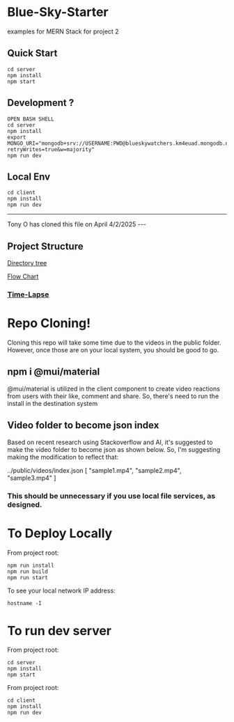 # Blue-Sky-Starter

examples for MERN Stack for project 2

## Quick Start

```
cd server
npm install
npm start
```

## Development  ?
```
OPEN BASH SHELL
cd server
npm install
export MONGO_URI="mongodb+srv://USERNAME:PWD@blueskywatchers.km4euad.mongodb.net/yycapidata?retryWrites=true&w=majority"
npm run dev
```

## Local Env

```
cd client
npm install
npm run dev
```

---

Tony O has cloned this file on April 4/2/2025 ---

## Project Structure

[Directory tree](./tree.txt)

[Flow Chart](flowChart.md)

### [Time-Lapse](timeLapse.md)

# Repo Cloning!

Cloning this repo will take some time due to the videos in the public folder. However, once those are on your local system, you should be good to go.

## npm i @mui/material

@mui/material is utilized in the client component to create video reactions from users with their like, comment and share. So, there's need to run the install in the destination system

## Video folder to become json index
Based on recent research using Stackoverflow and AI, it's suggested to make the video folder to become json as shown below. So, I'm suggesting making the modification to reflect that:

../public/videos/index.json
[
  "sample1.mp4",
  "sample2.mp4",
  "sample3.mp4"
]

### This should be unnecessary if you use local file services, as designed.

# To Deploy Locally

From project root:

```
npm run install
npm run build
npm run start
```

To see your local network IP address:
```
hostname -I
```
# To run dev server

From project root:
```
cd server
npm install
npm start
```

From project root:
```
cd client
npm install
npm run dev
```

